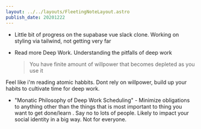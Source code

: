 ```yaml
---
layout: ../../layouts/FleetingNoteLayout.astro
publish_date: 20201222
---
```


- Little bit of progress on the supabase vue slack clone. Working on styling via tailwind, not getting very far
- Read more Deep Work. Understanding the pitfalls of deep work

  > You have finite amount of willpower that becomes depleted as you use it

Feel like i'm reading atomic habbits. Dont rely on willpower, build up your habits to cultivate time for deep work.

- "Monatic Philosophy of Deep Work Scheduling" - Minimize obligations to anything other than the things that is most important to thing you want to get done/learn . Say no to lots of people. Likely to impact your social identity in a big way. Not for everyone.
